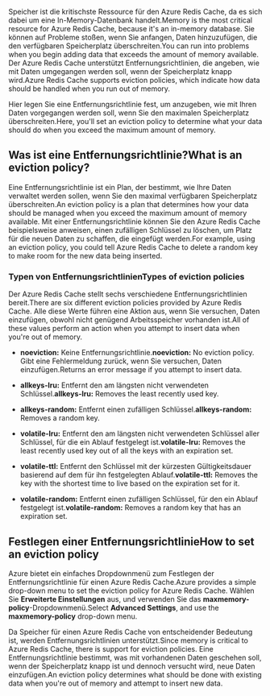 <span data-ttu-id="cec59-101">Speicher ist die kritischste Ressource für den Azure Redis Cache, da es sich dabei um eine In-Memory-Datenbank handelt.</span><span class="sxs-lookup"><span data-stu-id="cec59-101">Memory is the most critical resource for Azure Redis Cache, because it's an in-memory database.</span></span> <span data-ttu-id="cec59-102">Sie können auf Probleme stoßen, wenn Sie anfangen, Daten hinzuzufügen, die den verfügbaren Speicherplatz überschreiten.</span><span class="sxs-lookup"><span data-stu-id="cec59-102">You can run into problems when you begin adding data that exceeds the amount of memory available.</span></span> <span data-ttu-id="cec59-103">Der Azure Redis Cache unterstützt Entfernungsrichtlinien, die angeben, wie mit Daten umgegangen werden soll, wenn der Speicherplatz knapp wird.</span><span class="sxs-lookup"><span data-stu-id="cec59-103">Azure Redis Cache supports eviction policies, which indicate how data should be handled when you run out of memory.</span></span>

<span data-ttu-id="cec59-104">Hier legen Sie eine Entfernungsrichtlinie fest, um anzugeben, wie mit Ihren Daten vorgegangen werden soll, wenn Sie den maximalen Speicherplatz überschreiten.</span><span class="sxs-lookup"><span data-stu-id="cec59-104">Here, you'll set an eviction policy to determine what your data should do when you exceed the maximum amount of memory.</span></span>

## <a name="what-is-an-eviction-policy"></a><span data-ttu-id="cec59-105">Was ist eine Entfernungsrichtlinie?</span><span class="sxs-lookup"><span data-stu-id="cec59-105">What is an eviction policy?</span></span>

<span data-ttu-id="cec59-106">Eine Entfernungsrichtlinie ist ein Plan, der bestimmt, wie Ihre Daten verwaltet werden sollen, wenn Sie den maximal verfügbaren Speicherplatz überschreiten.</span><span class="sxs-lookup"><span data-stu-id="cec59-106">An eviction policy is a plan that determines how your data should be managed when you exceed the maximum amount of memory available.</span></span> <span data-ttu-id="cec59-107">Mit einer Entfernungsrichtlinie können Sie den Azure Redis Cache beispielsweise anweisen, einen zufälligen Schlüssel zu löschen, um Platz für die neuen Daten zu schaffen, die eingefügt werden.</span><span class="sxs-lookup"><span data-stu-id="cec59-107">For example, using an eviction policy, you could tell Azure Redis Cache to delete a random key to make room for the new data being inserted.</span></span>

### <a name="types-of-eviction-policies"></a><span data-ttu-id="cec59-108">Typen von Entfernungsrichtlinien</span><span class="sxs-lookup"><span data-stu-id="cec59-108">Types of eviction policies</span></span>

<span data-ttu-id="cec59-109">Der Azure Redis Cache stellt sechs verschiedene Entfernungsrichtlinien bereit.</span><span class="sxs-lookup"><span data-stu-id="cec59-109">There are six different eviction policies provided by Azure Redis Cache.</span></span> <span data-ttu-id="cec59-110">Alle diese Werte führen eine Aktion aus, wenn Sie versuchen, Daten einzufügen, obwohl nicht genügend Arbeitsspeicher vorhanden ist.</span><span class="sxs-lookup"><span data-stu-id="cec59-110">All of these values perform an action when you attempt to insert data when you're out of memory.</span></span>

* <span data-ttu-id="cec59-111">**noeviction:** Keine Entfernungsrichtlinie.</span><span class="sxs-lookup"><span data-stu-id="cec59-111">**noeviction:** No eviction policy.</span></span> <span data-ttu-id="cec59-112">Gibt eine Fehlermeldung zurück, wenn Sie versuchen, Daten einzufügen.</span><span class="sxs-lookup"><span data-stu-id="cec59-112">Returns an error message if you attempt to insert data.</span></span>

* <span data-ttu-id="cec59-113">**allkeys-lru:** Entfernt den am längsten nicht verwendeten Schlüssel.</span><span class="sxs-lookup"><span data-stu-id="cec59-113">**allkeys-lru:** Removes the least recently used key.</span></span>

* <span data-ttu-id="cec59-114">**allkeys-random:** Entfernt einen zufälligen Schlüssel.</span><span class="sxs-lookup"><span data-stu-id="cec59-114">**allkeys-random:** Removes a random key.</span></span>

* <span data-ttu-id="cec59-115">**volatile-lru:** Entfernt den am längsten nicht verwendeten Schlüssel aller Schlüssel, für die ein Ablauf festgelegt ist.</span><span class="sxs-lookup"><span data-stu-id="cec59-115">**volatile-lru:** Removes the least recently used key out of all the keys with an expiration set.</span></span>

* <span data-ttu-id="cec59-116">**volatile-ttl:** Entfernt den Schlüssel mit der kürzesten Gültigkeitsdauer basierend auf dem für ihn festgelegten Ablauf.</span><span class="sxs-lookup"><span data-stu-id="cec59-116">**volatile-ttl:** Removes the key with the shortest time to live based on the expiration set for it.</span></span>

* <span data-ttu-id="cec59-117">**volatile-random:** Entfernt einen zufälligen Schlüssel, für den ein Ablauf festgelegt ist.</span><span class="sxs-lookup"><span data-stu-id="cec59-117">**volatile-random:** Removes a random key that has an expiration set.</span></span>

## <a name="how-to-set-an-eviction-policy"></a><span data-ttu-id="cec59-118">Festlegen einer Entfernungsrichtlinie</span><span class="sxs-lookup"><span data-stu-id="cec59-118">How to set an eviction policy</span></span>

<span data-ttu-id="cec59-119">Azure bietet ein einfaches Dropdownmenü zum Festlegen der Entfernungsrichtlinie für einen Azure Redis Cache.</span><span class="sxs-lookup"><span data-stu-id="cec59-119">Azure provides a simple drop-down menu to set the eviction policy for Azure Redis Cache.</span></span> <span data-ttu-id="cec59-120">Wählen Sie **Erweiterte Einstellungen** aus, und verwenden Sie das **maxmemory-policy**-Dropdownmenü.</span><span class="sxs-lookup"><span data-stu-id="cec59-120">Select **Advanced Settings**, and use the **maxmemory-policy** drop-down menu.</span></span>

<span data-ttu-id="cec59-121">Da Speicher für einen Azure Redis Cache von entscheidender Bedeutung ist, werden Entfernungsrichtlinien unterstützt.</span><span class="sxs-lookup"><span data-stu-id="cec59-121">Since memory is critical to Azure Redis Cache, there is support for eviction policies.</span></span> <span data-ttu-id="cec59-122">Eine Entfernungsrichtlinie bestimmt, was mit vorhandenen Daten geschehen soll, wenn der Speicherplatz knapp ist und dennoch versucht wird, neue Daten einzufügen.</span><span class="sxs-lookup"><span data-stu-id="cec59-122">An eviction policy determines what should be done with existing data when you're out of memory and attempt to insert new data.</span></span>